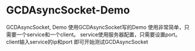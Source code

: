 # GCDAsyncSocket-Demo
GCDAsyncSocket, Demo
使用GCDAsyncSocket写的Demo
使用非常简单，只需要一个service和一个client。
service使用服务器配置，只需要设置port。
client输入service的ip和port
即可开始测试GCDAsyncSocket
